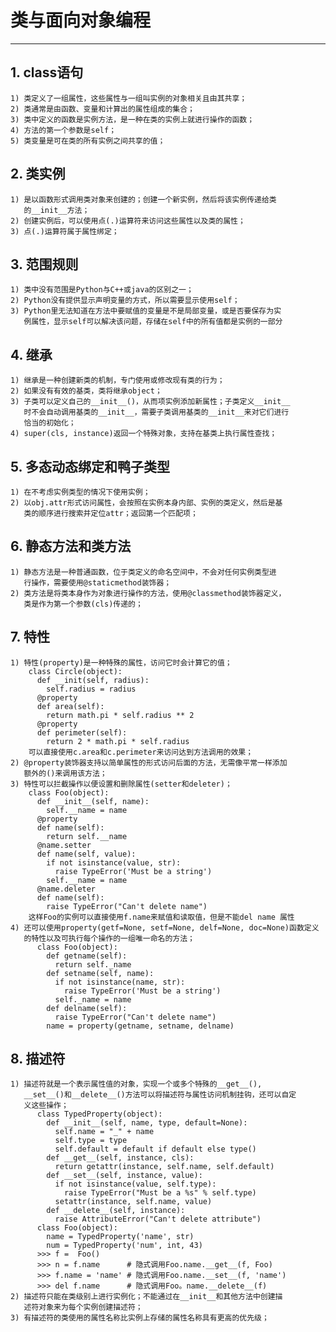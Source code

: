 # **类与面向对象编程**
***

## **1. class语句**
    1) 类定义了一组属性，这些属性与一组叫实例的对象相关且由其共享；
    2) 类通常是由函数、变量和计算出的属性组成的集合；
    3) 类中定义的函数是实例方法，是一种在类的实例上就进行操作的函数；
    4) 方法的第一个参数是self；
    5) 类变量是可在类的所有实例之间共享的值；

## **2. 类实例**
    1) 是以函数形式调用类对象来创建的；创建一个新实例，然后将该实例传递给类
       的__init__方法；
    2) 创建实例后，可以使用点(.)运算符来访问这些属性以及类的属性；
    3) 点(.)运算符属于属性绑定；

## **3. 范围规则**
    1) 类中没有范围是Python与C++或java的区别之一；
    2) Python没有提供显示声明变量的方式，所以需要显示使用self；
    3) Python里无法知道在方法中要赋值的变量是不是局部变量，或是否要保存为实
       例属性，显示self可以解决该问题，存储在self中的所有值都是实例的一部分

## **4. 继承**
    1) 继承是一种创建新类的机制，专门使用或修改现有类的行为；
    2) 如果没有有效的基类，类将继承object；
    3) 子类可以定义自己的__init__()，从而项实例添加新属性；子类定义__init__
       时不会自动调用基类的__init__，需要子类调用基类的__init__来对它们进行
       恰当的初始化；
    4) super(cls, instance)返回一个特殊对象，支持在基类上执行属性查找；

## **5. 多态动态绑定和鸭子类型**
    1) 在不考虑实例类型的情况下使用实例；
    2) 以obj.attr形式访问属性，会按照在实例本身内部、实例的类定义，然后是基
       类的顺序进行搜索并定位attr；返回第一个匹配项；

## **6. 静态方法和类方法**
    1) 静态方法是一种普通函数，位于类定义的命名空间中，不会对任何实例类型进
       行操作，需要使用@staticmethod装饰器；
    2) 类方法是将类本身作为对象进行操作的方法，使用@classmethod装饰器定义，
       类是作为第一个参数(cls)传递的；

## **7. 特性**
    1) 特性(property)是一种特殊的属性，访问它时会计算它的值；
        class Circle(object):
          def __init(self, radius):
            self.radius = radius
          @property
          def area(self):
            return math.pi * self.radius ** 2
          @property
          def perimeter(self):
            return 2 * math.pi * self.radius
        可以直接使用c.area和c.perimeter来访问达到方法调用的效果；
    2) @property装饰器支持以简单属性的形式访问后面的方法，无需像平常一样添加
       额外的()来调用该方法；
    3) 特性可以拦截操作以便设置和删除属性(setter和deleter)；
        class Foo(object):
          def __init__(self, name):
            self.__name = name
          @property
          def name(self):
            return self.__name
          @name.setter
          def name(self, value):
            if not isinstance(value, str):
              raise TypeError('Must be a string')
            self.__name = name
          @name.deleter
          def name(self):
            raise TypeError("Can't delete name")
        这样Foo的实例可以直接使用f.name来赋值和读取值，但是不能del name 属性
    4) 还可以使用property(getf=None, setf=None, delf=None, doc=None)函数定义
       的特性以及可执行每个操作的一组唯一命名的方法；
          class Foo(object):
            def getname(self):
              return self._name
            def setname(self, name):
              if not isinstance(name, str):
                raise TypeError('Must be a string')
              self._name = name
            def delname(self):
              raise TypeError("Can't delete name")
            name = property(getname, setname, delname)

## **8. 描述符**
    1) 描述符就是一个表示属性值的对象，实现一个或多个特殊的__get__(), 
       __set__()和__delete__()方法可以将描述符与属性访问机制挂钩，还可以自定
       义这些操作；
          class TypedProperty(object):
            def __init__(self, name, type, default=None):
              self.name = "_" + name
              self.type = type
              self.default = default if default else type()
            def __get__(self, instance, cls):
              return getattr(instance, self.name, self.default)
            def __set__(self, instance, value):
              if not isinstance(value, self.type):
                raise TypeError("Must be a %s" % self.type)
              setattr(instance, self.name, value)
            def __delete__(self, instance):
              raise AttributeError("Can't delete attribute")
          class Foo(object):
            name = TypedProperty('name', str)
            num = TypedProperty('num', int, 43)
          >>> f =  Foo()
          >>> n = f.name      # 隐式调用Foo.name.__get__(f, Foo)
          >>> f.name = 'name' # 隐式调用Foo.name.__set__(f, 'name')
          >>> del f.name      # 隐式调用Foo。name.__delete__(f)
    2) 描述符只能在类级别上进行实例化；不能通过在__init__和其他方法中创建描
       述符对象来为每个实例创建描述符；
    3) 有描述符的类使用的属性名称比实例上存储的属性名称具有更高的优先级；
